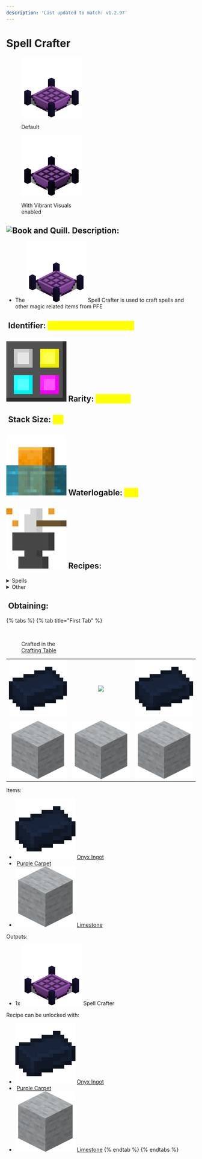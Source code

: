 ```yaml
---
description: 'Last updated to match: v1.2.97'
---
```


# Spell Crafter

<div><figure><img src="https://github.com/ItsMePok/PFE/blob/wikiAssets/blockRenders/SpellCrafter.png?raw=true" alt=""><figcaption><p>Default</p></figcaption></figure> <figure><img src="https://github.com/ItsMePok/PFE/blob/wikiAssets/blockRenders/VVSpellCrafter.png?raw=true" alt=""><figcaption><p>With Vibrant Visuals <br>enabled</p></figcaption></figure></div>

## <img src="https://minecraft.wiki/images/Book_and_Quill_JE2_BE2.png?2128f" alt="Book and Quill." data-size="line"> Description: <a href="#description" id="description"></a>

* The <img src="https://github.com/ItsMePok/PFE/blob/wikiAssets/blockRenders/SpellCrafter.png?raw=true" alt="" data-size="line"> Spell Crafter is used to craft spells and other magic related items from PFE

## <img src="https://minecraft.wiki/images/Name_Tag_JE2_BE2.png?cbdc1" alt="" data-size="line"> Identifier: <mark style="color:yellow;">**poke\_pfe:spell\_crafter**</mark> <a href="#identifier" id="identifier"></a>

## <img src="https://github.com/ItsMePok/PFE/blob/wikiAssets/MiscIcons/Rarity.png?raw=true" alt="Rarity." data-size="line"> Rarity: <mark style="color:yellow;">Common</mark> <a href="#rarity" id="rarity"></a>

## <img src="https://minecraft.wiki/images/Light_Gray_Bundle_JE1_BE1.png?b552e" alt="" data-size="line"> Stack Size: <mark style="color:yellow;">64</mark> <a href="#stack-size" id="stack-size"></a>

## ![](https://github.com/ItsMePok/PFE/blob/wikiAssets/MiscIcons/Waterlog.png?raw=true) Waterlogable: <mark style="color:yellow;">Yes</mark> <a href="#waterlog" id="waterlog"></a>

## <img src="https://github.com/ItsMePok/PFE/blob/wikiAssets/wikiMain/upgrade.png?raw=true" alt="" data-size="line"> Recipes:

<details>

<summary>Spells</summary>

<h2 align="center">4x <img src="https://github.com/ItsMePok/PFE/blob/wikiAssets/wikiMain/dodge_spell.png?raw=true" alt="" data-size="line"> <a href="../../tools/spells/dodge-spell.md">Dodge Spell</a></h2>

<table data-view="cards"><thead><tr><th>Item</th><th>Amount</th></tr></thead><tbody><tr><td><img src="https://minecraft.wiki/images/Paper_JE2_BE2.png?9c3be" alt="" data-size="line"> <a href="https://minecraft.wiki/w/Paper">Paper</a></td><td>1</td></tr><tr><td><img src="https://minecraft.wiki/images/Feather_JE3_BE2.png?b869b" alt="" data-size="line"> <a href="https://minecraft.wiki/w/Feather">Feather</a></td><td>3</td></tr><tr><td><img src="https://github.com/ItsMePok/PFE/blob/wikiAssets/wikiMain/sugar_water.png?raw=true" alt="" data-size="line"> <a href="../../items/foods/sugar-water.md">Sugar Water</a></td><td>1</td></tr></tbody></table>

<h2 align="center">4x <img src="https://github.com/ItsMePok/PFE/blob/wikiAssets/wikiMain/fireball_spell.png?raw=true" alt="" data-size="line"> <a href="../../tools/spells/fireball-spell.md">Fireball Spell</a></h2>

<table data-view="cards"><thead><tr><th>Item</th><th>Amount</th></tr></thead><tbody><tr><td><img src="https://minecraft.wiki/images/Paper_JE2_BE2.png?9c3be" alt="" data-size="line"> <a href="https://minecraft.wiki/w/Paper">Paper</a></td><td>1</td></tr><tr><td><img src="https://minecraft.wiki/images/Fire_Charge_JE2_BE2.png?07e21" alt="" data-size="line"> <a href="https://minecraft.wiki/w/Fire_Charge">Fire Charge</a></td><td>1</td></tr></tbody></table>

<h2 align="center">4x <img src="https://github.com/ItsMePok/PFE/blob/wikiAssets/wikiMain/gravity_spell.png?raw=true" alt="" data-size="line"> <a href="../../tools/spells/gravity-spell.md">Gravity Spell</a></h2>

<table data-view="cards"><thead><tr><th>Item</th><th>Amount</th></tr></thead><tbody><tr><td><img src="https://minecraft.wiki/images/Paper_JE2_BE2.png?9c3be" alt="" data-size="line"> <a href="https://minecraft.wiki/w/Paper">Paper</a></td><td>1</td></tr><tr><td><img src="https://minecraft.wiki/images/Ender_Pearl_JE3_BE2.png?829a7" alt="" data-size="line"> <a href="https://minecraft.wiki/w/Ender_Pearl">Ender Pearl</a></td><td>1</td></tr><tr><td><img src="https://github.com/ItsMePok/PFE/blob/wikiAssets/wikiMain/astral_ingot.png?raw=true" alt="" data-size="line"> <a href="../../items/ingots/astral-ingot.md">Astral Ingot</a></td><td>3</td></tr></tbody></table>

</details>

<details>

<summary>Other</summary>

<h2 align="center">4x <img src="https://github.com/ItsMePok/PFE/blob/wikiAssets/wikiMain/empty_vial.png?raw=true" alt="" data-size="line"> <a href="../../items/misc/empty-vial.md">Empty Vial</a></h2>

<table data-view="cards"><thead><tr><th>Item</th><th>Amount</th></tr></thead><tbody><tr><td><img src="https://minecraft.wiki/images/Oak_Planks.png?d9efa" alt="" data-size="line"> <a href="https://minecraft.wiki/w/Planks">Planks</a></td><td>1</td></tr><tr><td><img src="https://minecraft.wiki/images/Glass_JE4_BE2.png?fb219" alt="" data-size="line"> <a href="https://minecraft.wiki/w/Glass">Glass</a></td><td>2</td></tr></tbody></table>

<h2 align="center">1x <img src="https://github.com/ItsMePok/PFE/blob/wikiAssets/wikiMain/spell_pottery_sherd.png?raw=true" alt="" data-size="line"> <a href="../pottery-sherds/spell-pottery-sherd.md">Spell Pottery Sherd</a></h2>

<table data-view="cards"><thead><tr><th>Item</th><th>Amount</th></tr></thead><tbody><tr><td><img src="https://minecraft.wiki/images/Paper_JE2_BE2.png?9c3be" alt="" data-size="line"> <a href="https://minecraft.wiki/w/Paper">Paper</a></td><td>4</td></tr><tr><td><img src="https://minecraft.wiki/images/Brick_JE2_BE2.png?1ff17" alt="" data-size="line"> <a href="https://minecraft.wiki/w/Brick">Brick</a></td><td>1</td></tr></tbody></table>

<h2 align="center">1x <img src="https://github.com/ItsMePok/PFE/blob/wikiAssets/wikiMain/8_ball_icon.png?raw=true" alt="" data-size="line"> <a href="../misc/magic-8-ball.md">Magic 8 Ball</a></h2>

<table data-view="cards"><thead><tr><th>Item</th><th>Amount</th></tr></thead><tbody><tr><td><img src="https://github.com/ItsMePok/PFE/blob/wikiAssets/wikiMain/void_ingot.png?raw=true" alt="" data-size="line"> <a href="../../items/ingots/void-ingot.md">Void Ingot</a></td><td>8</td></tr><tr><td><img src="https://github.com/ItsMePok/PFE/blob/wikiAssets/blockRenders/SmoothLimestone.png?raw=true" alt="" data-size="line"> <a href="../misc/smooth-limestone.md">Smooth Limestone</a></td><td>1</td></tr></tbody></table>

</details>

## <img src="https://minecraft.wiki/images/thumb/Crafting_Table_JE4_BE3.png/150px-Crafting_Table_JE4_BE3.png?5767f" alt="" data-size="line"> Obtaining: <a href="#obtaining" id="obtaining"></a>

{% tabs %}
{% tab title="First Tab" %}
<figure><img src="https://minecraft.wiki/images/thumb/Crafting_Table_JE4_BE3.png/150px-Crafting_Table_JE4_BE3.png?5767f" alt=""><figcaption><p>Crafted in the<br><a href="https://minecraft.wiki/w/Crafting_Table">Crafting Table</a></p></figcaption></figure>

|                                                                                          |                                                                                          |                                                                                          |
| :--------------------------------------------------------------------------------------: | :--------------------------------------------------------------------------------------: | :--------------------------------------------------------------------------------------: |
|   ![](https://github.com/ItsMePok/PFE/blob/wikiAssets/wikiMain/onyx_ingot.png?raw=true)  |            ![](https://minecraft.wiki/images/Purple_Carpet_JE2_BE2.png?20d46)            |   ![](https://github.com/ItsMePok/PFE/blob/wikiAssets/wikiMain/onyx_ingot.png?raw=true)  |
| ![](https://github.com/ItsMePok/PFE/blob/wikiAssets/blockRenders/Limestone.png?raw=true) | ![](https://github.com/ItsMePok/PFE/blob/wikiAssets/blockRenders/Limestone.png?raw=true) | ![](https://github.com/ItsMePok/PFE/blob/wikiAssets/blockRenders/Limestone.png?raw=true) |

Items:

* <img src="https://github.com/ItsMePok/PFE/blob/wikiAssets/wikiMain/onyx_ingot.png?raw=true" alt="" data-size="line"> [Onyx Ingot](../../items/ingots/onyx-ingot.md)
* <img src="https://minecraft.wiki/images/Purple_Carpet_JE2_BE2.png?20d46" alt="" data-size="line"> [Purple Carpet](https://minecraft.wiki/w/Carpet#Purple)
* <img src="https://github.com/ItsMePok/PFE/blob/wikiAssets/blockRenders/Limestone.png?raw=true" alt="" data-size="line"> [Limestone](../misc/limestone.md)

Outputs:

* 1x <img src="https://github.com/ItsMePok/PFE/blob/wikiAssets/blockRenders/SpellCrafter.png?raw=true" alt="" data-size="line"> Spell Crafter

Recipe can be unlocked with:

* <img src="https://github.com/ItsMePok/PFE/blob/wikiAssets/wikiMain/onyx_ingot.png?raw=true" alt="" data-size="line"> [Onyx Ingot](../../items/ingots/onyx-ingot.md)
* <img src="https://minecraft.wiki/images/Purple_Carpet_JE2_BE2.png?20d46" alt="" data-size="line"> [Purple Carpet](https://minecraft.wiki/w/Carpet#Purple)
* <img src="https://github.com/ItsMePok/PFE/blob/wikiAssets/blockRenders/Limestone.png?raw=true" alt="" data-size="line"> [Limestone](../misc/limestone.md)
{% endtab %}
{% endtabs %}
